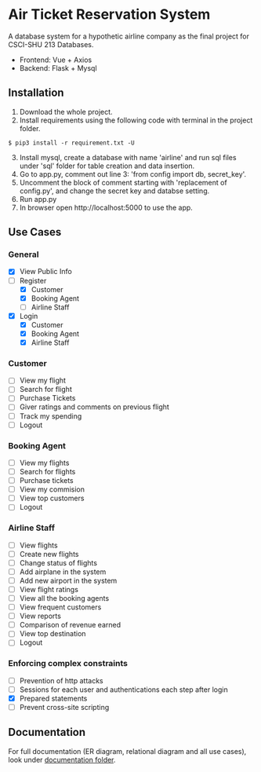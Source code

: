 # Air Ticket Reservation System 
A database system for a hypothetic airline company as the final project for CSCI-SHU 213 Databases.
* Frontend: Vue + Axios
* Backend: Flask + Mysql

## Installation
1. Download the whole project.
2. Install requirements using the following code with terminal in the project folder.
```
$ pip3 install -r requirement.txt -U
```
3. Install mysql, create a database with name 'airline' and run sql files under 'sql' folder for table creation and data insertion.
4. Go to app.py, comment out line 3: 'from config import db, secret_key'.
5. Uncomment the block of comment starting with 'replacement of config.py', and change the secret key and databse setting.
6. Run app.py
7. In browser open http://localhost:5000 to use the app.

## Use Cases
### General
- [x] View Public Info
- [ ] Register
  - [x] Customer
  - [x] Booking Agent
  - [ ] Airline Staff

- [x] Login
  - [x] Customer
  - [x] Booking Agent
  - [x] Airline Staff
### Customer
- [ ] View my flight
- [ ] Search for flight
- [ ] Purchase Tickets
- [ ] Giver ratings and comments on previous flight
- [ ] Track my spending
- [ ] Logout
### Booking Agent
- [ ] View my flights
- [ ] Search for flights
- [ ] Purchase tickets
- [ ] View my commision
- [ ] View top customers
- [ ] Logout
### Airline Staff
- [ ] View flights
- [ ] Create new flights
- [ ] Change status of flights
- [ ] Add airplane in the system
- [ ] Add new airport in the system
- [ ] View flight ratings
- [ ] View all the booking agents
- [ ] View frequent customers
- [ ] View reports
- [ ] Comparison of revenue earned
- [ ] View top destination
- [ ] Logout
### Enforcing complex constraints
- [ ] Prevention of http attacks
- [ ] Sessions for each user and authentications each step after login
- [x] Prepared statements
- [ ] Prevent cross-site scripting

## Documentation
For full documentation (ER diagram, relational diagram and all use cases), look under [documentation folder](/documentation).
